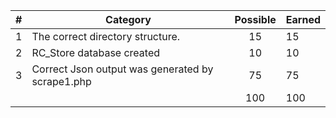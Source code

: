 
| # |  Category                                                                                           | Possible | Earned|
|---|-----------------------------------------------------------------------------------------------------|:--------:|:------|
| 1 | The correct directory structure.                                                                    |   15     |   15  |
| 2 | RC_Store database created                                                                           |   10     |   10  |
| 3 | Correct Json output was generated by scrape1.php                                                    |   75     |   75  |
|   |                                                                                                     |   100    |  100  |
